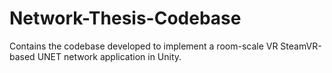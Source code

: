 # Network-Thesis-Codebase
Contains the codebase developed to implement a room-scale VR SteamVR-based UNET network application in Unity.
